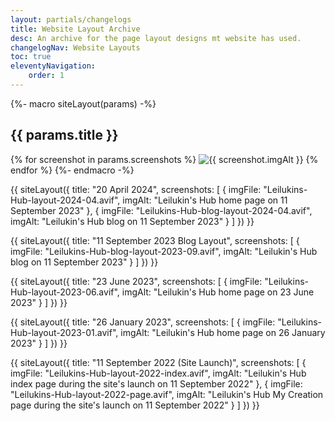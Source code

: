 ```yaml
---
layout: partials/changelogs
title: Website Layout Archive
desc: An archive for the page layout designs mt website has used.
changelogNav: Website Layouts
toc: true
eleventyNavigation:
    order: 1
---
```


{%- macro siteLayout(params) -%}
## {{ params.title }}
{% for screenshot in params.screenshots %}
<img src="/assets/layouts/{{ screenshot.imgFile }}" alt="{{ screenshot.imgAlt }}" loading="lazy">
{% endfor %}
{%- endmacro -%}

{{ siteLayout({
    title: "20 April 2024",
    screenshots: [
        {
            imgFile: "Leilukins-Hub-layout-2024-04.avif",
            imgAlt: "Leilukin's Hub home page on 11 September 2023"
        },
        {
            imgFile: "Leilukins-Hub-blog-layout-2024-04.avif",
            imgAlt: "Leilukin's Hub blog on 11 September 2023"
        }
    ]
}) }}

{{ siteLayout({
    title: "11 September 2023 Blog Layout",
    screenshots: [
        {
            imgFile: "Leilukins-Hub-blog-layout-2023-09.avif",
            imgAlt: "Leilukin's Hub blog on 11 September 2023"
        }
    ]
}) }}

{{ siteLayout({
    title: "23 June 2023",
    screenshots: [
        {
            imgFile: "Leilukins-Hub-layout-2023-06.avif",
            imgAlt: "Leilukin's Hub home page on 23 June 2023"
        }
    ]
}) }}

{{ siteLayout({
    title: "26 January 2023",
    screenshots: [
        {
            imgFile: "Leilukins-Hub-layout-2023-01.avif",
            imgAlt: "Leilukin's Hub home page on 26 January 2023"
        }
    ]
}) }}

{{ siteLayout({
    title: "11 September 2022 (Site Launch)",
    screenshots: [
        {
            imgFile: "Leilukins-Hub-layout-2022-index.avif",
            imgAlt: "Leilukin's Hub index page during the site's launch on 11 September 2022"
        },
        {
            imgFile: "Leilukins-Hub-layout-2022-page.avif",
            imgAlt: "Leilukin's Hub My Creation page during the site's launch on 11 September 2022"
        }
    ]
}) }}
